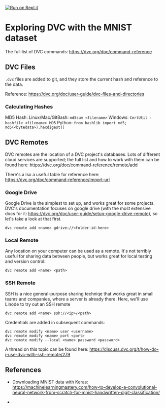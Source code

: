 [![Run on Repl.it](https://repl.it/badge/github/nickdelgrosso/mnist_dvc_repo)](https://repl.it/github/nickdelgrosso/mnist_dvc_repo)


# Exploring DVC with the MNIST dataset


The full list of DVC commands: https://dvc.org/doc/command-reference


## DVC Files

`.dvc` files are added to git, and they store the current hash and reference to the data.

Reference: https://dvc.org/doc/user-guide/dvc-files-and-directories


### Calculating Hashes

MD5 Hash: 
Linux/Mac/GitBash:  `md5sum <filename>`
Windows: `CertUtil -hashfile <filename> MD5`
Python: `from hashlib import md5; md5(<bytedata>).hexdigest()`



## DVC Remotes

DVC remotes are the location of a DVC project's databases.  Lots of different cloud services are supported; the full list and how to work with them can be found here:  https://dvc.org/doc/command-reference/remote/add

There's a lso a useful table for reference here: https://dvc.org/doc/command-reference/import-url

### Google Drive

Google Drive is the simplest to set up, and works great for some projects.  DVC's documentation focuses on google drive (with the most extensive docs for it: https://dvc.org/doc/user-guide/setup-google-drive-remote), so let's take a look at that first.

`dvc remote add <name> gdrive://<folder-id-here>`


### Local Remote

Any location on your computer can be used as a remote.  It's not terribly useful for sharing data between people, but works great for local testing and version control.

`dvc remote add <name> <path>`

### SSH Remote

SSH is a nice general-purpose sharing techniqe that works great in small teams and companies, where a server is already there.  Here, we'll use Linode 
to try out an SSH remote

`dvc remote add <name> ssh://<ip>/<path>`

Credentials are added in subsequent commands:
```
dvc remote modify <name> user <username>
dvc remote modify <name> port <port>
dvc remote modify --local <name> password <password>
```

A thread on this topic can be found here: https://discuss.dvc.org/t/how-do-i-use-dvc-with-ssh-remote/279



## References

  - Downloading MNIST data with Keras: https://machinelearningmastery.com/how-to-develop-a-convolutional-neural-network-from-scratch-for-mnist-handwritten-digit-classification/

  - 
